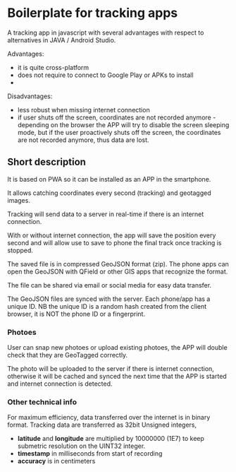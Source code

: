 # Boilerplate for tracking apps

A tracking app in javascript with several advantages with 
respect to alternatives in JAVA / Android Studio.

Advantages:

 - it is quite cross-platform
 - does not require to connect to Google Play or APKs to install
 - 

Disadvantages:

 - less robust when missing internet connection
 - if user shuts off the screen, coordinates 
are not recorded anymore - depending on the 
browser the APP will try to disable the  screen sleeping
mode, but if the user proactively shuts off the screen,
the coordinates are not recorded anymore, thus data
are lost. 



## Short description

It is based on PWA so it can be installed as an APP in the smartphone.

It allows catching coordinates every second (tracking) 
and geotagged images.

Tracking will send data to a server 
in real-time 
if there is an internet connection. 

With or without internet connection, the app will save the position 
every second and will allow use to save to phone the final track once
tracking is stopped. 

The saved file is in compressed GeoJSON format (zip). 
The phone apps can open the GeoJSON with QField or other
GIS apps that recognize the format. 

The file can be shared 
via email or social media for easy data transfer. 

The GeoJSON files are synced with the server. Each phone/app 
has a unique ID. NB the unique ID is 
a random hash created from the client 
browser, it is NOT the phone ID or a fingerprint.


### Photoes

User can snap new photoes or upload existing photoes,
the APP will double check that they are GeoTagged correctly.

The photo will be uploaded to the server if there is
internet connection, otherwise it will be cached and synced 
the next time that the APP is started and internet connection
is detected.

### Other technical info

For maximum efficiency, data transferred over the internet
is in binary format. Tracking data are transferred as 
32bit  Unsigned integers, 

 - **latitude** and **longitude** are multiplied by 10000000 (1E7) to 
keep submetric resolution on the UINT32 integer.
 - **timestamp** in milliseconds  from start of recording
 - **accuracy** is in centimeters